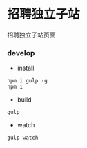 # 招聘独立子站

招聘独立子站页面

### develop

* install

```shell
npm i gulp -g
npm i
```

* build

```shell
gulp 
```

* watch

```shell
gulp watch
```
